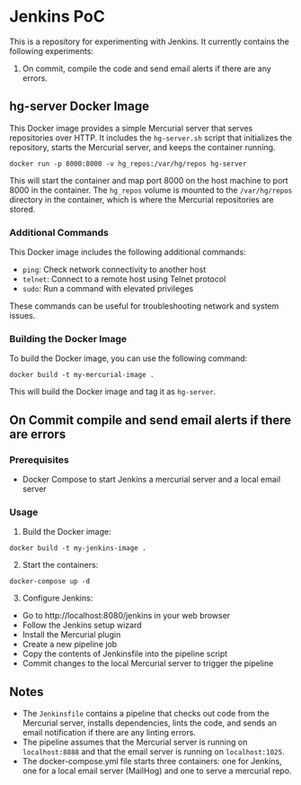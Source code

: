 # Jenkins PoC
This is a repository for experimenting with Jenkins. It currently contains the following experiments:

1. On commit, compile the code and send email alerts if there are any errors.

## hg-server Docker Image

This Docker image provides a simple Mercurial server that serves repositories over HTTP. It includes the `hg-server.sh` script that initializes the repository, starts the Mercurial server, and keeps the container running.

```
docker run -p 8000:8000 -v hg_repos:/var/hg/repos hg-server
```

This will start the container and map port 8000 on the host machine to port 8000 in the container. The `hg_repos` volume is mounted to the `/var/hg/repos` directory in the container, which is where the Mercurial repositories are stored.

### Additional Commands
This Docker image includes the following additional commands:

* `ping`: Check network connectivity to another host
* `telnet`: Connect to a remote host using Telnet protocol
* `sudo`: Run a command with elevated privileges
  
These commands can be useful for troubleshooting network and system issues.

### Building the Docker Image
To build the Docker image, you can use the following command:

```
docker build -t my-mercurial-image .
```

This will build the Docker image and tag it as `hg-server`.

## On Commit compile and send email alerts if there are errors
### Prerequisites
* Docker Compose to start Jenkins a mercurial server and a local email server
### Usage
1. Build the Docker image:
```
docker build -t my-jenkins-image .
```
2. Start the containers:
```
docker-compose up -d
```
3. Configure Jenkins:

* Go to http://localhost:8080/jenkins in your web browser
* Follow the Jenkins setup wizard
* Install the Mercurial plugin
* Create a new pipeline job
* Copy the contents of Jenkinsfile into the pipeline script
* Commit changes to the local Mercurial server to trigger the pipeline

## Notes
* The `Jenkinsfile` contains a pipeline that checks out code from the Mercurial server, installs dependencies, lints the code, and sends an email notification if there are any linting errors.
* The pipeline assumes that the Mercurial server is running on `localhost:8888` and that the email server is running on `localhost:1025`.
* The docker-compose.yml file starts three containers: one for Jenkins, one for a local email server (MailHog) and one to serve a mercurial repo.